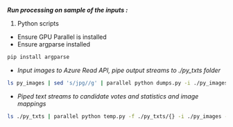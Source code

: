 __*Run processing on sample of the inputs :*__

1. Python scripts

+ Ensure GPU Parallel is installed
+ Ensure argparse installed 
```bash
pip install argparse
```
+ _Input images to Azure Read API, pipe output streams to ./py_txts folder_
```bash
ls py_images | sed 's/jpg//g' | parallel python dumps.py -i ./py_images/{}jpg '>./py_txts/{}txt'
```
+ _Piped text streams to candidate votes and statistics and image mappings_
```bash
ls ./py_txts | parallel python temp.py -f ./py_txts/{} -i ./py_images -e "jpg"
```
